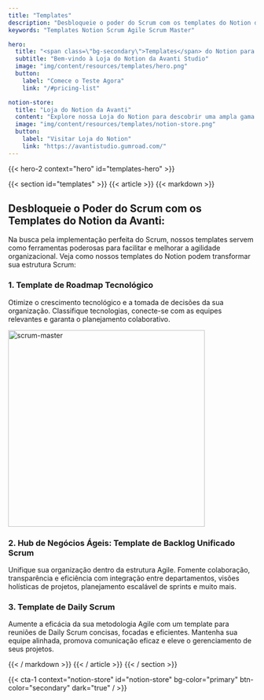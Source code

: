 ```yaml
---
title: "Templates"
description: "Desbloqueie o poder do Scrum com os templates do Notion da Avanti."
keywords: "Templates Notion Scrum Agile Scrum Master"

hero:
  title: "<span class=\"bg-secondary\">Templates</span> do Notion para Implementação Eficaz de Scrum"
  subtitle: "Bem-vindo à Loja do Notion da Avanti Studio"
  image: "img/content/resources/templates/hero.png"
  button:
    label: "Comece o Teste Agora"
    link: "/#pricing-list"

notion-store:
  title: "Loja do Notion da Avanti"
  content: "Explore nossa Loja do Notion para descobrir uma ampla gama de templates projetados para melhorar sua produtividade."
  image: "img/content/resources/templates/notion-store.png"
  button:
    label: "Visitar Loja do Notion"
    link: "https://avantistudio.gumroad.com/"
---
```


{{< hero-2 context="hero" id="templates-hero" >}}

{{< section id="templates" >}}
{{< article >}}
{{< markdown >}}

## Desbloqueie o Poder do Scrum com os Templates do Notion da Avanti:

Na busca pela implementação perfeita do Scrum, nossos templates servem como ferramentas poderosas para facilitar e
melhorar a agilidade organizacional. Veja como nossos templates do Notion podem transformar sua estrutura Scrum:

### 1. Template de Roadmap Tecnológico

Otimize o crescimento tecnológico e a tomada de decisões da sua organização. Classifique tecnologias, conecte-se com as
equipes relevantes e garanta o planejamento colaborativo.

<img alt="scrum-master" src="/img/content/resources/templates/technology-roadmap.png" style="height: 400px" class="image-right" />

### 2. Hub de Negócios Ágeis: Template de Backlog Unificado Scrum

Unifique sua organização dentro da estrutura Agile. Fomente colaboração, transparência e eficiência com integração entre
departamentos, visões holísticas de projetos, planejamento escalável de sprints e muito mais.

### 3. Template de Daily Scrum

Aumente a eficácia da sua metodologia Agile com um template para reuniões de Daily Scrum concisas, focadas e eficientes.
Mantenha sua equipe alinhada, promova comunicação eficaz e eleve o gerenciamento de seus projetos.

{{< / markdown >}}
{{< / article >}}
{{< / section >}}

{{< cta-1 context="notion-store" id="notion-store" bg-color="primary" btn-color="secondary" dark="true" / >}}
